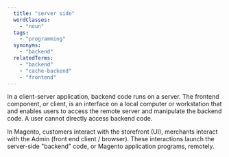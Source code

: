 ```yaml
---
  title: "server side"
  wordClasses:
    - "noun"
  tags:
    - "programming"
  synonyms:
    - "backend"
  relatedTerms:
    - "backend"
    - "cache-backend"
    - "frontend"
---
```

In a client-server application, backend code runs on a server. The frontend component, or client, is an interface on a local computer or workstation that and enables users to access the remote server and manipulate the backend code. A user cannot directly access backend code.

In Magento, customers interact with the storefront (UI), merchants interact with the Admin (front end client / browser). These interactions launch the server-side "backend" code, or Magento application programs, remotely.
